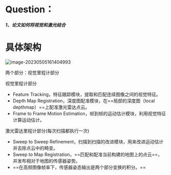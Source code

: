 # Question：

##### 1、论文如何将视觉和激光结合



# 具体架构

![image-20230505161404993](https://raw.githubusercontent.com/letMeEmoForAWhile/typoraImage/main/img/image-20230505161404993.png)

两个部分：视觉里程计部分

视觉里程计部分

- Feature Tracking，特征跟踪模块，提取和匹配连续图像之间的视觉特征。
- Depth Map Registration，深度图配准模块，在==局部的深度图（local depthmap）==上配准激光雷达点云。
- Frame to Frame Motion Estimation，帧到帧的运动估计模块，利用视觉特征计算运动估计。

激光雷达里程计部分(每次扫描都执行一次)

- Sweep to Sweep Refinement，扫描到扫描的改进模块，用来改进运动估计并去除点云中的畸变。
- Sweep to Map Registration，==匹配和配准当前构建的地图上的点云==，并发布相对于地图的传感器姿势。
- ==在高频图像帧率下，传感器姿态输出是两个部分变换的积分。==
